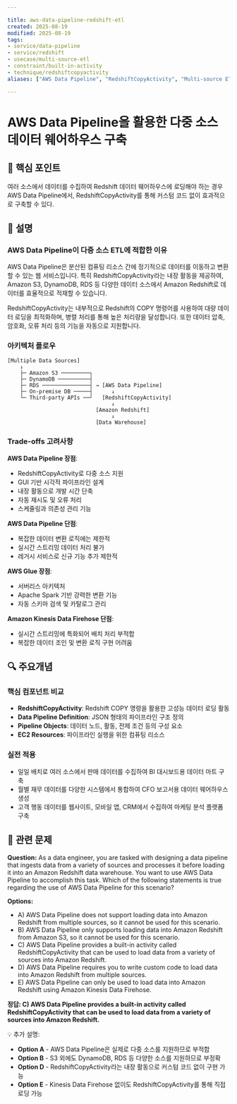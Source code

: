 ```yaml
---

title: aws-data-pipeline-redshift-etl
created: 2025-08-19
modified: 2025-08-19
tags:
- service/data-pipeline
- service/redshift
- usecase/multi-source-etl
- constraint/built-in-activity
- technique/redshiftcopyactivity
aliases: ["AWS Data Pipeline", "RedshiftCopyActivity", "Multi-source ETL"]

---
```


# AWS Data Pipeline을 활용한 다중 소스 데이터 웨어하우스 구축

## 🎯 핵심 포인트

여러 소스에서 데이터를 수집하여 Redshift 데이터 웨어하우스에 로딩해야 하는 경우 AWS Data Pipeline에서, RedshiftCopyActivity를 통해 커스텀 코드 없이 효과적으로 구축할 수 있다.

## 📝 설명

### AWS Data Pipeline이 다중 소스 ETL에 적합한 이유

AWS Data Pipeline은 분산된 컴퓨팅 리소스 간에 정기적으로 데이터를 이동하고 변환할 수 있는 웹 서비스입니다. 특히 RedshiftCopyActivity라는 내장 활동을 제공하여, Amazon S3, DynamoDB, RDS 등 다양한 데이터 소스에서 Amazon Redshift로 데이터를 효율적으로 적재할 수 있습니다.

RedshiftCopyActivity는 내부적으로 Redshift의 COPY 명령어를 사용하여 대량 데이터 로딩을 최적화하며, 병렬 처리를 통해 높은 처리량을 달성합니다. 또한 데이터 압축, 암호화, 오류 처리 등의 기능을 자동으로 지원합니다.

### 아키텍처 플로우

```
[Multiple Data Sources]
    ↓
    ├─ Amazon S3 ─────────┐
    ├─ DynamoDB ──────────┤
    ├─ RDS ───────────────┤ → [AWS Data Pipeline]
    ├─ On-premise DB ─────┤      ↓
    └─ Third-party APIs ──┘   [RedshiftCopyActivity]
                                 ↓
                            [Amazon Redshift]
                                 ↓
                            [Data Warehouse]
```

### Trade-offs 고려사항

**AWS Data Pipeline 장점**:
- RedshiftCopyActivity로 다중 소스 지원
- GUI 기반 시각적 파이프라인 설계
- 내장 활동으로 개발 시간 단축
- 자동 재시도 및 오류 처리
- 스케줄링과 의존성 관리 기능

**AWS Data Pipeline 단점**:
- 복잡한 데이터 변환 로직에는 제한적
- 실시간 스트리밍 데이터 처리 불가
- 레거시 서비스로 신규 기능 추가 제한적

**AWS Glue 장점**:
- 서버리스 아키텍처
- Apache Spark 기반 강력한 변환 기능
- 자동 스키마 검색 및 카탈로그 관리

**Amazon Kinesis Data Firehose 단점**:
- 실시간 스트리밍에 특화되어 배치 처리 부적합
- 복잡한 데이터 조인 및 변환 로직 구현 어려움

## 🔍 주요개념

### 핵심 컴포넌트 비교

- **RedshiftCopyActivity**: Redshift COPY 명령을 활용한 고성능 데이터 로딩 활동
- **Data Pipeline Definition**: JSON 형태의 파이프라인 구조 정의
- **Pipeline Objects**: 데이터 노드, 활동, 전제 조건 등의 구성 요소
- **EC2 Resources**: 파이프라인 실행을 위한 컴퓨팅 리소스

### 실전 적용

- 일일 배치로 여러 소스에서 판매 데이터를 수집하여 BI 대시보드용 데이터 마트 구축
- 월별 재무 데이터를 다양한 시스템에서 통합하여 CFO 보고서용 데이터 웨어하우스 생성
- 고객 행동 데이터를 웹사이트, 모바일 앱, CRM에서 수집하여 마케팅 분석 플랫폼 구축

## 📝 관련 문제

**Question:** As a data engineer, you are tasked with designing a data pipeline that ingests data from a variety of sources and processes it before loading it into an Amazon Redshift data warehouse. You want to use AWS Data Pipeline to accomplish this task. Which of the following statements is true regarding the use of AWS Data Pipeline for this scenario?

**Options:**

- A) AWS Data Pipeline does not support loading data into Amazon Redshift from multiple sources, so it cannot be used for this scenario.
- B) AWS Data Pipeline only supports loading data into Amazon Redshift from Amazon S3, so it cannot be used for this scenario.
- C) AWS Data Pipeline provides a built-in activity called RedshiftCopyActivity that can be used to load data from a variety of sources into Amazon Redshift.
- D) AWS Data Pipeline requires you to write custom code to load data into Amazon Redshift from multiple sources.
- E) AWS Data Pipeline can only be used to load data into Amazon Redshift using Amazon Kinesis Data Firehose.

**정답: C) AWS Data Pipeline provides a built-in activity called RedshiftCopyActivity that can be used to load data from a variety of sources into Amazon Redshift.**

💡 추가 설명:

- **Option A** - AWS Data Pipeline은 실제로 다중 소스를 지원하므로 부적합
- **Option B** - S3 외에도 DynamoDB, RDS 등 다양한 소스를 지원하므로 부정확
- **Option D** - RedshiftCopyActivity라는 내장 활동으로 커스텀 코드 없이 구현 가능
- **Option E** - Kinesis Data Firehose 없이도 RedshiftCopyActivity를 통해 직접 로딩 가능